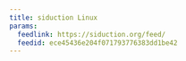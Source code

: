 ```yaml
---
title: siduction Linux
params:
  feedlink: https://siduction.org/feed/
  feedid: ece45436e204f071793776383dd1be42
---
```

